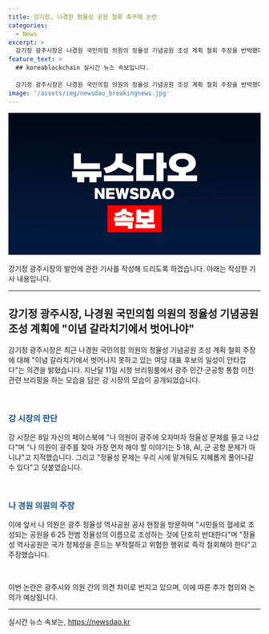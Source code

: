 ```yaml
---
title: 강기정, 나경원 정율성 공원 철회 촉구에 논란
categories:
  - News
excerpt: >
  강기정 광주시장은 나경원 국민의힘 의원의 정율성 기념공원 조성 계획 철회 주장을 반박했다. 강 시장은 이념 갈라치기에서 벗어나지 못한 여당 후보의 일성이 안타깝다며 나 의원을 비판했다. 또한, 광주에 우선적으로 다뤄야 할 문제는 5·18, AI, 군 공항 문제라고 지적했으며, 정율성 문제는 시가 책임을 지고 지혜롭게 해결할 수 있다고 주장했다. 한편, 나 의원은 정율성 역사공원 공사를 국가 정체성을 흔드는 부적절하고 위험한 행위로 지적하며 즉각 철회해야 한다고 촉구했다.
feature_text: >
  ## koreablockchain 실시간 뉴스 속보입니다.

  강기정 광주시장은 나경원 국민의힘 의원의 정율성 기념공원 조성 계획 철회 주장을 반박했다. 강 시장은 이념 갈라치기에서 벗어나지 못한 여당 후보의 일성이 안타깝다며 나 의원을 비판했다. 또한, 광주에 우선적으로 다뤄야 할 문제는 5·18, AI, 군 공항 문제라고 지적했으며, 정율성 문제는 시가 책임을 지고 지혜롭게 해결할 수 있다고 주장했다. 한편, 나 의원은 정율성 역사공원 공사를 국가 정체성을 흔드는 부적절하고 위험한 행위로 지적하며 즉각 철회해야 한다고 촉구했다.
image: '/assets/img/newsdao_breakingnews.jpg'
---
```


<p><img src="/assets/img/newsdao_breakingnews.jpg" alt="koreablockchain 속보" /></p>

<p>강기정 광주시장의 발언에 관한 기사를 작성해 드리도록 하겠습니다. 아래는 작성한 기사 내용입니다.</p>

<hr />

<h2 data-ke-size="size26">강기정 광주시장, 나경원 국민의힘 의원의 정율성 기념공원 조성 계획에 "이념 갈라치기에서 벗어나야"</h2>

<p>강기정 광주시장은 최근 나경원 국민의힘 의원의 정율성 기념공원 조성 계획 철회 주장에 대해 "이념 갈라치기에서 벗어나지 못하고 있는 여당 대표 후보의 일성이 안타깝다"는 의견을 밝혔습니다. 지난달 11일 시청 브리핑룸에서 광주 민간·군공항 통합 이전 관련 브리핑을 하는 모습을 담은 강 시장의 모습이 공개되었습니다.</p>

<p data-ke-size="size16">&nbsp;</p>

<h3><b><span style="color: #1a5490;">강 시장의 판단</span></b></h3>

<p>강 시장은 8일 자신의 페이스북에 "나 의원이 광주에 오자마자 정율성 문제를 들고 나섰다"며 "나 의원이 광주를 찾아 가장 먼저 해야 할 이야기는 5·18, AI, 군 공항 문제가 아니냐"고 지적했습니다. 그리고 "정율성 문제는 우리 시에 맡겨둬도 지혜롭게 풀어나갈 수 있다"고 덧붙였습니다.</p>

<p data-ke-size="size16">&nbsp;</p>

<h3><b><span style="color: #1a5490;">나 경원 의원의 주장</span></b></h3>

<p>이에 앞서 나 의원은 광주 정율성 역사공원 공사 현장을 방문하며 "시민들의 혈세로 조성되는 공원을 6·25 전범 정율성의 이름으로 조성하는 것에 단호히 반대한다"며 "정율성 역사공원은 국가 정체성을 흔드는 부적절하고 위험한 행위로 즉각 철회해야 한다"고 주장했습니다.</p>

<p data-ke-size="size16">&nbsp;</p>

<p>이번 논란은 광주시와 의원 간의 의견 차이로 번지고 있으며, 이에 따른 추가 협의와 논의가 예상됩니다.</p>

<hr />
실시간 뉴스 속보는, <a href="https://newsdao.kr" rel="dofollow">https://newsdao.kr</a>


